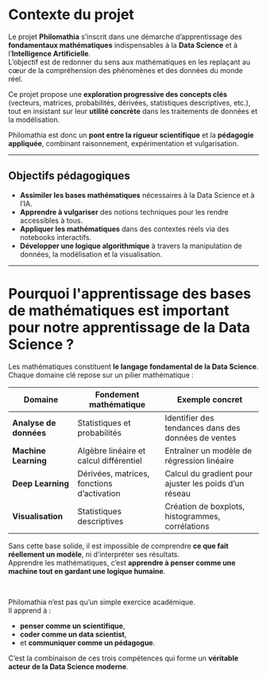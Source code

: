 # Contexte du projet

Le projet **Philomathia** s’inscrit dans une démarche d’apprentissage des **fondamentaux mathématiques** indispensables à la **Data Science** et à l’**Intelligence Artificielle**.  
L’objectif est de redonner du sens aux mathématiques en les replaçant au cœur de la compréhension des phénomènes et des données du monde réel.

Ce projet propose une **exploration progressive des concepts clés** (vecteurs, matrices, probabilités, dérivées, statistiques descriptives, etc.), tout en insistant sur leur **utilité concrète** dans les traitements de données et la modélisation.  

Philomathia est donc un **pont entre la rigueur scientifique** et la **pédagogie appliquée**, combinant raisonnement, expérimentation et vulgarisation.

---

## Objectifs pédagogiques

- **Assimiler les bases mathématiques** nécessaires à la Data Science et à l’IA.  
- **Apprendre à vulgariser** des notions techniques pour les rendre accessibles à tous.  
- **Appliquer les mathématiques** dans des contextes réels via des notebooks interactifs.  
- **Développer une logique algorithmique** à travers la manipulation de données, la modélisation et la visualisation.

---

# Pourquoi l'apprentissage des bases de mathématiques est important pour notre apprentissage de la Data Science ?

Les mathématiques constituent **le langage fondamental de la Data Science**.  
Chaque domaine clé repose sur un pilier mathématique :

| Domaine | Fondement mathématique | Exemple concret |
|----------|------------------------|------------------|
| **Analyse de données** | Statistiques et probabilités | Identifier des tendances dans des données de ventes |
| **Machine Learning** | Algèbre linéaire et calcul différentiel | Entraîner un modèle de régression linéaire |
| **Deep Learning** | Dérivées, matrices, fonctions d’activation | Calcul du gradient pour ajuster les poids d’un réseau |
| **Visualisation** | Statistiques descriptives | Création de boxplots, histogrammes, corrélations |

Sans cette base solide, il est impossible de comprendre **ce que fait réellement un modèle**, ni d’interpréter ses résultats.  
Apprendre les mathématiques, c’est **apprendre à penser comme une machine tout en gardant une logique humaine**.

</br> 

Philomathia n’est pas qu’un simple exercice académique.  
Il apprend à :
- **penser comme un scientifique**,  
- **coder comme un data scientist**,  
- et **communiquer comme un pédagogue**.

C’est la combinaison de ces trois compétences qui forme un **véritable acteur de la Data Science moderne**.
